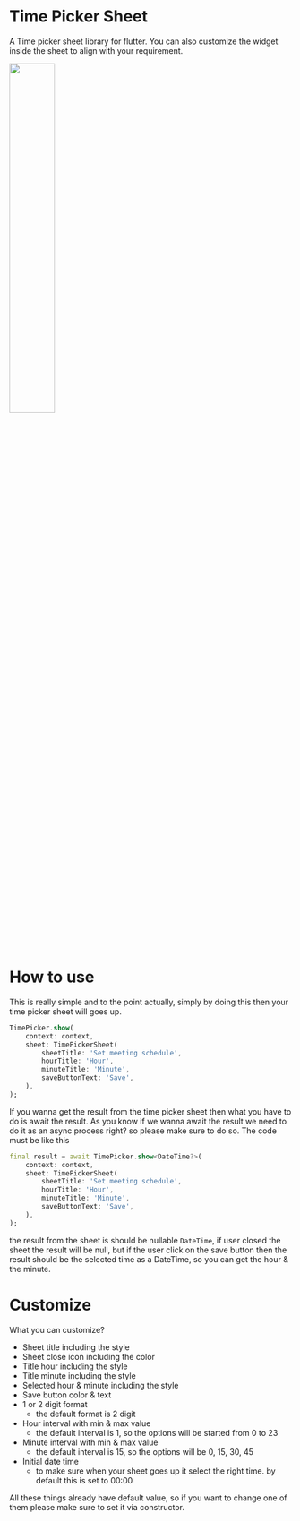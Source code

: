 # Time Picker Sheet
A Time picker sheet library for flutter. You can also customize the widget inside the sheet to align with your requirement.

<img src="https://raw.githubusercontent.com/yoktavian/time-picker-sheet/master/screenshot/simulator.png" style="width: 40%"/></br></br>

# How to use
This is really simple and to the point actually, simply by doing this then your time picker sheet will goes up.
```dart
TimePicker.show(
    context: context,
    sheet: TimePickerSheet(
        sheetTitle: 'Set meeting schedule',
        hourTitle: 'Hour',
        minuteTitle: 'Minute',
        saveButtonText: 'Save',
    ),
);
```
If you wanna get the result from the time picker sheet then what you have to do is await the result. As you know if we wanna await the result
we need to do it as an async process right? so please make sure to do so. The code must be like this
```dart
final result = await TimePicker.show<DateTime?>(
    context: context,
    sheet: TimePickerSheet(
        sheetTitle: 'Set meeting schedule',
        hourTitle: 'Hour',
        minuteTitle: 'Minute',
        saveButtonText: 'Save',
    ),
);

```
the result from the sheet is should be nullable `DateTime`, if user closed the sheet the result will be null, but if the user click on the save button
then the result should be the selected time as a DateTime, so you can get the hour & the minute.

# Customize
What you can customize?

- Sheet title including the style
- Sheet close icon including the color
- Title hour including the style
- Title minute including the style
- Selected hour & minute including the style
- Save button color & text
- 1 or 2 digit format
  - the default format is 2 digit
- Hour interval with min & max value
  - the default interval is 1, so the options will be started from 0 to 23
- Minute interval with min & max value
  - the default interval is 15, so the options will be 0, 15, 30, 45
- Initial date time
    - to make sure when your sheet goes up it select the right time. by default this is set to 00:00

All these things already have default value, so if you want to change one of them please make sure to set it via constructor.